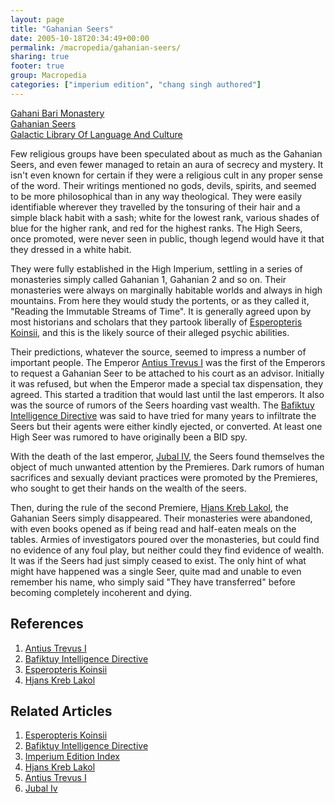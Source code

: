 ```yaml
---
layout: page
title: "Gahanian Seers"
date: 2005-10-18T20:34:49+00:00
permalink: /macropedia/gahanian-seers/
sharing: true
footer: true
group: Macropedia
categories: ["imperium edition", "chang singh authored"]
---
```


<div class='row'>
	<div class='col-md-4'><a href='/macropedia/gahani-bari-monastery'>Gahani Bari Monastery</a></div>
	<div class='col-md-4'><a href='/macropedia/gahanian-seers'>Gahanian Seers</a></div>
	<div class='col-md-4'><a href='/macropedia/galactic-library-of-language-and-culture'>Galactic Library Of Language And Culture</a></div>
</div>


Few religious groups have been speculated about as much as the Gahanian Seers, and even fewer managed to retain an aura of secrecy and mystery.  It isn't even known for certain if they were a religious cult in any proper sense of the word.  Their writings mentioned no gods, devils, spirits, and seemed to be more philosophical than in any way theological.  They were easily identifiable wherever they travelled by the tonsuring of their hair and a simple black habit with a sash; white for the lowest rank, various shades of blue for the higher rank, and red for the highest ranks.  The High Seers, once promoted, were never seen in public, though legend would have it that they dressed in a white habit.

They were fully established in the High Imperium, settling in a series of monasteries simply called Gahanian 1, Gahanian 2 and so on.  Their monasteries were always on marginally habitable worlds and always in high mountains.  From here they would study the portents, or as they called it, "Reading the Immutable Streams of Time".  It is generally agreed upon by most historians and scholars that they partook liberally of [Esperopteris Koinsii](/macropedia/esperopteris-koinsii), and this is the likely source of their alleged psychic abilities.

Their predictions, whatever the source, seemed to impress a number of important people.  The Emperor [Antius Trevus I](/macropedia/antius-trevus-one) was the first of the Emperors to request a Gahanian Seer to be attached to his court as an advisor.  Initially it was refused, but when the Emperor made a special tax dispensation, they agreed.  This started a tradition that would last until the last emperors.  It also was the source of rumors of the Seers hoarding vast wealth.  The [Bafiktuy Intelligence Directive](/macropedia/bafiktuy-intelligence-directive) was said to have tried for many years to infiltrate the Seers but their agents were either kindly ejected, or converted.  At least one High Seer was rumored to have originally been a BID spy.

With the death of the last emperor, [Jubal IV](/macropedia/jubal-four), the Seers found themselves the object of much unwanted attention by the Premieres.  Dark rumors of human sacrifices and sexually deviant practices were promoted by the Premieres, who sought to get their hands on the wealth of the seers.

Then, during the rule of the second Premiere, [Hjans Kreb Lakol](/macropedia/hjans-kreb-lakol), the Gahanian Seers simply disappeared.  Their monasteries were abandoned, with even books opened as if being read and half-eaten meals on the tables.  Armies of investigators poured over the monasteries, but could find no evidence of any foul play, but neither could they find evidence of wealth.  It was if the Seers had just simply ceased to exist.  The only hint of what might have happened was a single Seer, quite mad and unable to even remember his name, who simply said "They have transferred" before becoming completely incoherent and dying.

## References
1. [Antius Trevus I](/macropedia/antius-trevus-one)
1. [Bafiktuy Intelligence Directive](/macropedia/bafiktuy-intelligence-directive)
1. [Esperopteris Koinsii](/macropedia/esperopteris-koinsii)
1. [Hjans Kreb Lakol](/macropedia/hjans-kreb-lakol)

## Related Articles

1. [Esperopteris Koinsii](/macropedia/esperopteris-koinsii)
2. [Bafiktuy Intelligence Directive](/macropedia/bafiktuy-intelligence-directive)
3. [Imperium Edition Index](/macropedia/imperium-edition-index)
4. [Hjans Kreb Lakol](/macropedia/hjans-kreb-lakol)
5. [Antius Trevus I](/macropedia/antius-trevus-one)
6. [Jubal Iv](/macropedia/jubal-four)



 
